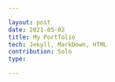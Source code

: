 ```yaml
---

layout: post
date: 2021-05-02
title: My Portfolio
tech: Jekyll, MarkDown, HTML
contribution: Solo
type: 

---
```

